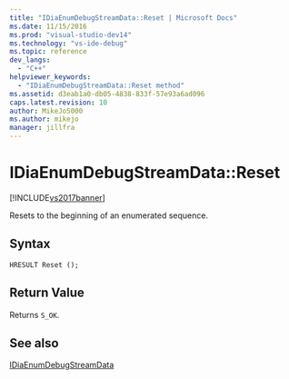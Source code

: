 ```yaml
---
title: "IDiaEnumDebugStreamData::Reset | Microsoft Docs"
ms.date: 11/15/2016
ms.prod: "visual-studio-dev14"
ms.technology: "vs-ide-debug"
ms.topic: reference
dev_langs: 
  - "C++"
helpviewer_keywords: 
  - "IDiaEnumDebugStreamData::Reset method"
ms.assetid: d3eab1a0-db05-4838-833f-57e93a6ad096
caps.latest.revision: 10
author: MikeJo5000
ms.author: mikejo
manager: jillfra
---
```

# IDiaEnumDebugStreamData::Reset
[!INCLUDE[vs2017banner](../../includes/vs2017banner.md)]

Resets to the beginning of an enumerated sequence.  
  
## Syntax  
  
```cpp#  
HRESULT Reset ();  
```  
  
## Return Value  
 Returns `S_OK`.  
  
## See also  
 [IDiaEnumDebugStreamData](../../debugger/debug-interface-access/idiaenumdebugstreamdata.md)
